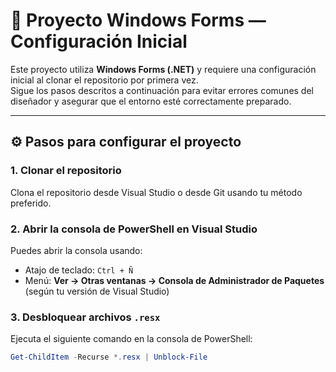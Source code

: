 # 🧩 Proyecto Windows Forms — Configuración Inicial

Este proyecto utiliza **Windows Forms (.NET)** y requiere una configuración inicial al clonar el repositorio por primera vez.  
Sigue los pasos descritos a continuación para evitar errores comunes del diseñador y asegurar que el entorno esté correctamente preparado.

---

## ⚙️ Pasos para configurar el proyecto

### 1. Clonar el repositorio
Clona el repositorio desde Visual Studio o desde Git usando tu método preferido.

### 2. Abrir la consola de PowerShell en Visual Studio
Puedes abrir la consola usando:
- Atajo de teclado: `Ctrl + Ñ`
- Menú: **Ver → Otras ventanas → Consola de Administrador de Paquetes** (según tu versión de Visual Studio)

### 3. Desbloquear archivos `.resx`
Ejecuta el siguiente comando en la consola de PowerShell:

```powershell
Get-ChildItem -Recurse *.resx | Unblock-File
